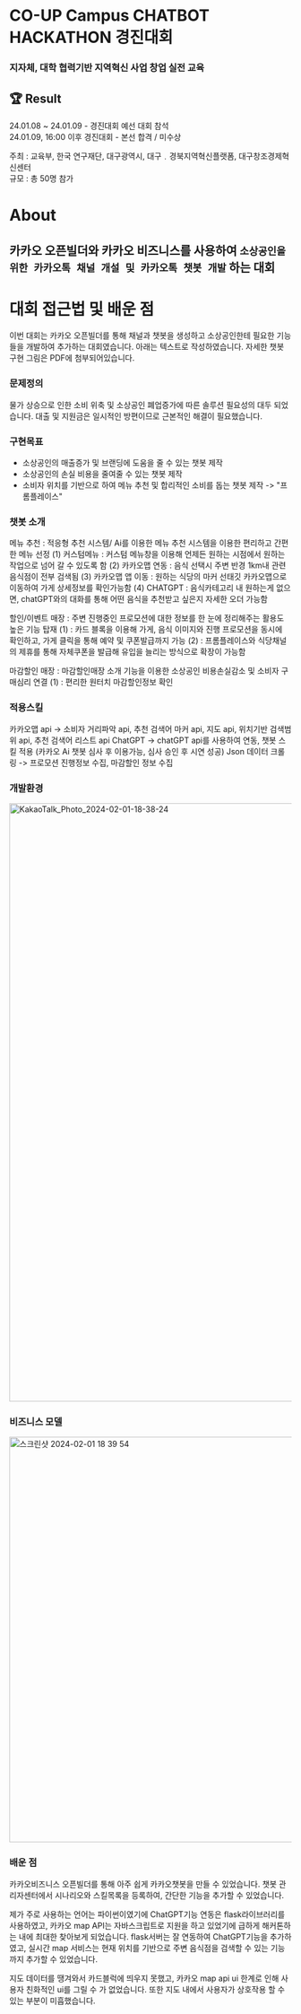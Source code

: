 # CO-UP Campus CHATBOT HACKATHON 경진대회

### 지자체, 대학 협력기반 지역혁신 사업 창업 실전 교육



## 🏆 Result

24.01.08 ~ 24.01.09 - 경진대회 예선 대회 참석  
24.01.09, 16:00 이후 경진대회 - 본선 합격 / 미수상



주최 : 교육부, 한국 연구재단, 대구광역시, 대구﹒경북지역혁신플랫폼, 대구창조경제혁신센터  
규모 : 총 50명 참가



# About



## 카카오 오픈빌더와 카카오 비즈니스를 사용하여 `소상공인을 위한 카카오톡 채널 개설 및 카카오톡 챗봇 개발` 하는 대회

# 대회 접근법 및 배운 점



이번 대회는 카카오 오픈빌더를 통해 채널과 챗봇을 생성하고 소상공인한테 필요한 기능들을 개발하여 추가하는 대회였습니다.
아래는 텍스트로 작성하였습니다. 자세한 챗봇 구현 그림은 PDF에 첨부되어있습니다.

### 문제정의

물가 상승으로 인한 소비 위축 및 소상공인 폐업증가에 따른 솔루션 필요성의 대두 되었습니다.
대출 및 지원금은 일시적인 방편이므로 근본적인 해결이 필요했습니다.

### 구현목표

- 소상공인의 매출증가 및 브랜딩에 도움을 줄 수 있는 챗봇 제작
- 소상공인의 손실 비용을 줄여줄 수 있는 챗봇 제작
- 소비자 위치를 기반으로 하여 메뉴 추천 및 합리적인 소비를 돕는 챗봇 제작
  -> "프롬플레이스"

### 챗봇 소개

메뉴 추천 : 적응형 추천 시스템/ Ai를 이용한 메뉴 추천 시스템을 이용한 편리하고 간편한 메뉴 선정
(1) 커스텀메뉴 : 커스텀 메뉴창을 이용해 언제든 원하는 시점에서 원하는 작업으로 넘어 갈 수 있도록 함
(2) 카카오맵 연동 : 음식 선택시 주변 반경 1km내 관련 음식점이 전부 검색됨
(3) 카카오맵 앱 이동 : 원하는 식당의 마커 선태깃 카카오맵으로 이동하여 가게 상세정보를 확인가능함
(4) CHATGPT : 음식카테고리 내 원하는게 없으면, chatGPT와의 대화를 통해 어떤 음식을 추천받고 싶은지 자세한 오더 가능함

할인/이벤트 매장 : 주변 진행중인 프로모션에 대한 정보를 한 눈에 정리해주는 활용도 높은 기능 탑재
(1) : 카드 블록을 이용해 가게, 음식 이미지와 진행 프로모션을 동시에 확인하고, 가게 클릭을 통해 예약 및 쿠폰발급까지 가능
(2) : 프롬플레이스와 식당채널의 제휴를 통해 자체쿠폰을 발급해 유입을 늘리는 방식으로 확장이 가능함

마감할인 매장 : 마감할인매장 소개 기능을 이용한 소상공인 비용손실감소 및 소비자 구매심리 연결
(1) : 편리한 원터치 마감할인정보 확인

### 적용스킬

카카오맵 api -> 소비자 거리파악 api, 추천 검색어 마커 api, 지도 api, 위치기반 검색범위 api, 추천 검색어 리스트 api
ChatGPT -> chatGPT api를 사용하여 연동, 챗봇 스킬 적용 (카카오 Ai 챗봇 심사 후 이용가능, 심사 승인 후 시연 성공)
Json 데이터 크롤링 -> 프로모션 진행정보 수집, 마감할인 정보 수집

### 개발환경
<img width="1067" alt="KakaoTalk_Photo_2024-02-01-18-38-24" src="https://github.com/junhyeong7788/-CO-UP-Campus-Kakao-CHATBOT-HACKATHON/assets/114178402/e1b04804-9324-4fa1-b497-5dc3b1db152b">

### 비즈니스 모델
<img width="723" alt="스크린샷 2024-02-01 18 39 54" src="https://github.com/junhyeong7788/-CO-UP-Campus-Kakao-CHATBOT-HACKATHON/assets/114178402/cfc660f8-c65e-420f-b811-0c3218fc65a7">

### 배운 점

카카오비즈니스 오픈빌더를 통해 아주 쉽게 카카오챗봇을 만들 수 있었습니다.
챗봇 관리자센터에서 시나리오와 스킬목록을 등록하여, 간단한 기능을 추가할 수 있었습니다.

제가 주로 사용하는 언어는 파이썬이였기에 ChatGPT기능 연동은 flask라이브러리를 사용하였고,
카카오 map API는 자바스크립트로 지원을 하고 있었기에 급하게 해커톤하는 내에 최대한 찾아보게 되었습니다.
flask서버는 잘 연동하여 ChatGPT기능을 추가하였고, 실시간 map 서비스는 현재 위치를 기반으로 주변 음식점을 검색할 수 있는 기능까지 추가할 수 있었습니다.

지도 데이터를 땡겨와서 카드블럭에 띄우지 못했고, 카카오 map api ui 한계로 인해 사용자 친화적인 ui를 그릴 수 가 없었습니다.
또한 지도 내에서 사용자가 상호작용 할 수 있는 부분이 미흡했습니다.
